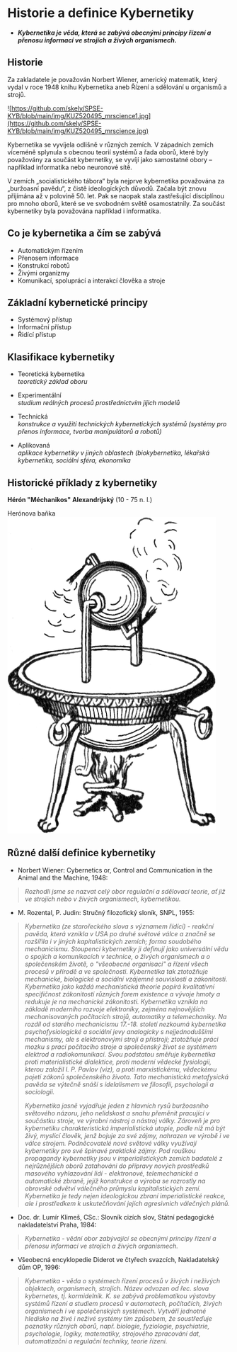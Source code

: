 # Historie a definice Kybernetiky

*  ***Kybernetika je věda, která se zabývá obecnými principy řízení a přenosu informací ve strojích a živých organismech.***

## Historie

Za zakladatele je považován Norbert Wiener, americký matematik, který vydal v roce 1948 knihu Kybernetika aneb Řízení a sdělování u organismů a strojů.

![https://github.com/skely/SPSE-KYB/blob/main/img/KUZ520495_mrscience1.jpg](https://github.com/skely/SPSE-KYB/blob/main/img/KUZ520495_mrscience.jpg)

Kybernetika se vyvíjela odlišně v různých zemích. V západních zemích víceméně splynula s obecnou teorií systémů a řada oborů, které byly považovány za součást kybernetiky, se vyvíjí jako samostatné obory – například informatika nebo neuronové sítě.

V zemích „socialistického tábora“ byla nejprve kybernetika považována za „buržoasní pavědu“, z čistě ideologických důvodů. Začala být znovu přijímána až v polovině 50. let. Pak se naopak stala zastřešující disciplínou pro mnoho oborů, které se ve svobodném světě osamostatnily. Za součást kybernetiky byla považována například i informatika.

## Co je kybernetika a čím se zabývá

- Automatickým řízením
- Přenosem informace
- Konstrukcí robotů
- Živými organizmy
- Komunikací, spoluprácí a interakcí člověka a stroje

## Základní kybernetické principy

- Systémový přístup
- Informační přístup
- Řidící přístup

## Klasifikace kybernetiky

- Teoretická kybernetika  
  *teoretický základ oboru*
  
- Experimentální  
  *studium reálných procesů prostřednictvím jijich modelů*
  
- Technická  
  *konstrukce a využití technických kybernetických systémů (systémy pro přenos informace, tvorba manipulátorů a robotů)*
  
- Aplikovaná  
  *aplikace kybernetiky v jiných oblastech (biokybernetika, lékařská kybernetika, sociální sféra, ekonomika*

## Historické příklady z kybernetiky

**Hérón "Méchanikos" Alexandrijský** (10 - 75 n. l.)

Herónova baňka
<img src=img/Aeolipile_illustration.png>



## Různé další definice kybernetiky



* Norbert Wiener: Cybernetics or, Control and Communication in the Animal and the Machine, 1948:
 
>*Rozhodli jsme se nazvat celý obor regulační a sdělovací teorie, ať již ve strojích nebo v živých organismech, kybernetikou.*

* M. Rozental, P. Judin: Stručný filozofický sloník, SNPL, 1955:

>*Kybernetika (ze starořeckého slova s významem řídící) - reakční pavěda, která vznikla v USA po druhé světové válce a značně se rozšířila i v jiných kapitalistických zemích; forma soudobého mechanicismu. Stoupenci kybernetiky ji definují jako universální vědu o spojích a komunikacích v technice, o živých organismech a o společenském životě, o "všeobecné organisaci" a řízení všech procesů v přírodě a ve společnosti. Kybernetika tak ztotožňuje mechanické, biologické a sociální vzájemné souvislosti a zákonitosti. Kybernetika jako každá mechanistická theorie popírá kvalitativní specifičnost zákonitostí různých forem existence a vývoje hmoty a redukuje je na mechanické zákonitosti. Kybernetika vznikla na základě moderního rozvoje elektroniky, zejména nejnovějších mechanisovaných počítacích strojů, automatiky a telemechaniky. Na rozdíl od starého mechanicismu 17.-18. století nezkoumá kybernetika psychofysiologické a sociální jevy analogicky s nejjednoduššími mechanismy, ale s elektronovými stroji a přístroji; ztotožňuje práci mozku s prací počítacího stroje a společenský život se systémem elektrod a radiokomunikací. Svou podstatou směřuje kybernetika proti materialistické dialektice, proti moderní vědecké fysiologii, kterou založil I. P. Pavlov (viz), a proti marxistickému, vědeckému pojetí zákonů společenského života. Tato mechanistická metafysická pavěda se výtečně snáší s idelalismem ve filosofii, psychologii a sociologii.*
>
>*Kybernetika jasně vyjadřuje jeden z hlavních rysů buržoasního světového názoru, jeho nelidskost a snahu přeměnit pracující v součástku stroje, ve výrobní nástroj a nástroj války. Zároveň je pro kybernetiku charakteristická imperialistická utopie, podle níž má být živý, myslící člověk, jenž bojuje za své zájmy, nahrazen ve výrobě i ve válce strojem. Podněcovatelé nové světové války využívají kybernetiky pro své špinavé praktické zájmy. Pod rouškou propagandy kybernetiky jsou v imperialistických zemích badatelé z nejrůznějších oborů zatahováni do přípravy nových prostředků masového vyhlazování lidí - elektronové, telemechanické a automatické zbraně, jejíž konstrukce a výroba se rozrostly na obrovské odvětví válečného průmyslu kapitalistických zemí. Kybernetika je tedy nejen ideologickou zbraní imperialistické reakce, ale i prostředkem k uskutečňování jejích agresivnich válečných plánů.*

* Doc. dr. Lumír Klimeš, CSc.: Slovník cizích slov, Státní pedagogické nakladatelství Praha, 1984:

>*Kybernetika - vědní obor zabývající se obecnými principy řízení a přenosu informací ve strojích a živých organismech.*

* Všeobecná encyklopedie Diderot ve čtyřech svazcích, Nakladatelský dům OP, 1996:

>*Kybernetika - věda o systémech řízení procesů v živých i neživých objektech, organismech, strojích. Název odvozen od řec. slova kybernetes, tj. kormidelník. K. se zabývá problematikou výstavby systémů řízení a studiem procesů v automatech, počítačích, živých organismech i ve společenských systémech. Vytváří jednotné hledisko na živé i neživé systémy tím způsobem, že soustřeďuje poznatky různých oborů, např. biologie, fyziologie, psychiatrie, psychologie, logiky, matematiky, strojového zpracování dat, automatizační a regulační techniky, teorie řízení.*

